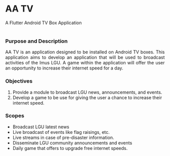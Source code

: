 # AA TV

A Flutter Android TV Box Application
<br> 
<br>
### Purpose and Description
<p align='justify'>AA TV is an application designed to be installed on Android TV boxes. This application aims to develop an application that will be used to broadcast activities of the Imus LGU. A game within the application will offer the user an opportunity to increase their internet speed for a day.</p>

### Objectives
1. Provide a module to broadcast LGU news, announcements, and events.
2. Develop a game to be use for giving the user a chance to increase their internet speed.

### Scopes
- Broadcast LGU latest news
- Live broadcast of events like flag raisings, etc.
- Live streams in case of pre-disaster information.
- Disseminate LGU community announcements and events
- Daily game that offers to upgrade free internet speeds.
